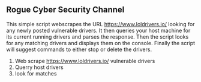 Rogue Cyber Security Channel
----------------------------

This simple script webscrapes the URL https://www.loldrivers.io/ looking for any newly posted vulnerable drivers. It then queries your host machine for its current running drivers and parses the response. Then the script looks for any matching drivers and displays them on the console. Finally the script will suggest commands to either stop or delete the drivers.

1. Web scrape https://www.loldrivers.io/ vulnerable drivers
2. Querry host drivers
3. look for matches
